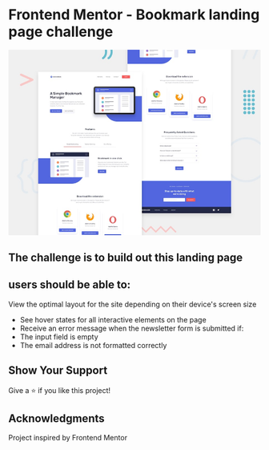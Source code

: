 # Frontend Mentor - Bookmark landing page challenge

![Design preview for the Bookmark landing page coding challenge](./design/desktop-preview.jpg)
## The challenge is to build out this landing page

## users should be able to:

View the optimal layout for the site depending on their device's screen size
- See hover states for all interactive elements on the page
- Receive an error message when the newsletter form is submitted if:
- The input field is empty
-   The email address is not formatted correctly

## Show Your Support
Give a ⭐️ if you like this project!

## Acknowledgments
Project inspired by Frontend Mentor
